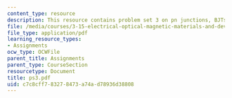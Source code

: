 ```yaml
---
content_type: resource
description: This resource contains problem set 3 on pn junctions, BJTs and MOS.
file: /media/courses/3-15-electrical-optical-magnetic-materials-and-devices-fall-2006/c7c8cff783278473a74ad78936d38808_ps3.pdf
file_type: application/pdf
learning_resource_types:
- Assignments
ocw_type: OCWFile
parent_title: Assignments
parent_type: CourseSection
resourcetype: Document
title: ps3.pdf
uid: c7c8cff7-8327-8473-a74a-d78936d38808
---
```

